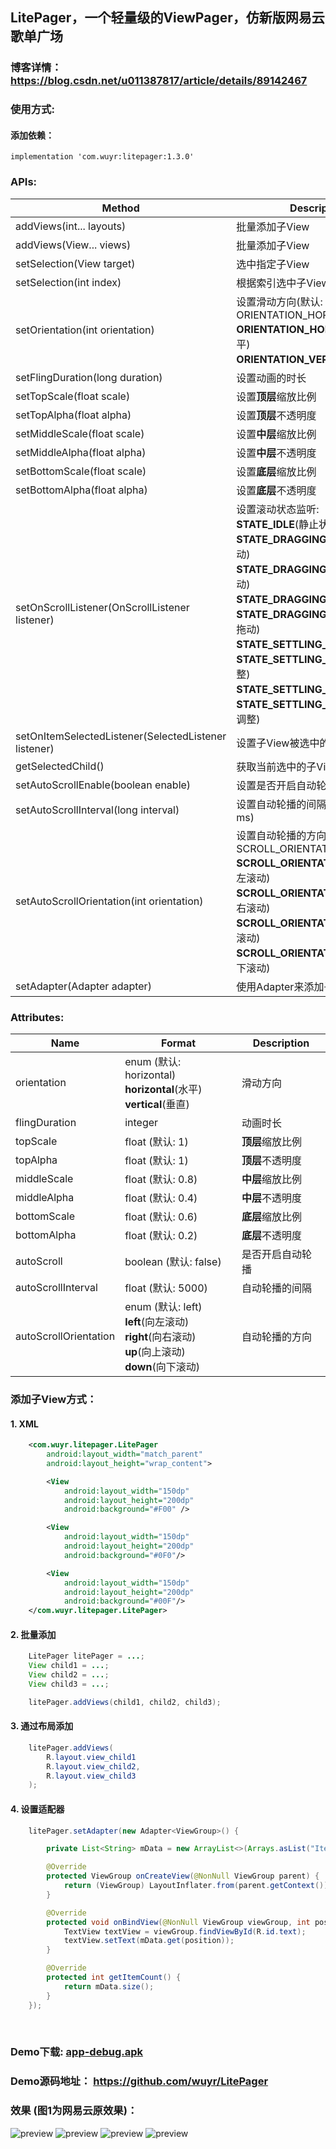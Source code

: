##  LitePager，一个轻量级的ViewPager，仿新版网易云歌单广场
### 博客详情： <https://blog.csdn.net/u011387817/article/details/89142467>

### 使用方式:
#### 添加依赖：
```
implementation 'com.wuyr:litepager:1.3.0'
```

### APIs:
|Method|Description|
|------|-----------|
|addViews(int... layouts)|批量添加子View|
|addViews(View... views)|批量添加子View|
|setSelection(View target)|选中指定子View|
|setSelection(int index)|根据索引选中子View|
|setOrientation(int orientation)|设置滑动方向(默认: ORIENTATION_HORIZONTAL):<br>**ORIENTATION_HORIZONTAL**(水平)<br>**ORIENTATION_VERTICAL**(垂直)|
|setFlingDuration(long duration)|设置动画的时长|
|setTopScale(float scale)|设置**顶层**缩放比例|
|setTopAlpha(float alpha)|设置**顶层**不透明度|
|setMiddleScale(float scale)|设置**中层**缩放比例|
|setMiddleAlpha(float alpha)|设置**中层**不透明度|
|setBottomScale(float scale)|设置**底层**缩放比例|
|setBottomAlpha(float alpha)|设置**底层**不透明度|
|setOnScrollListener(OnScrollListener listener)|设置滚动状态监听:<br>**STATE_IDLE**(静止状态)<br>**STATE_DRAGGING_LEFT**(向左拖动)<br>**STATE_DRAGGING_RIGHT**(向右拖动)<br>**STATE_DRAGGING_TOP**(向上拖动)<br>**STATE_DRAGGING_BOTTOM**(向下拖动)<br>**STATE_SETTLING_LEFT**(向左调整)<br>**STATE_SETTLING_RIGHT**(向右调整)<br>**STATE_SETTLING_TOP**(向上调整)<br>**STATE_SETTLING_BOTTOM**(向下调整)<br>|
|setOnItemSelectedListener(SelectedListener listener) |设置子View被选中的监听|
|getSelectedChild() |获取当前选中的子View|
|setAutoScrollEnable(boolean enable) |设置是否开启自动轮播 (默认: false)|
|setAutoScrollInterval(long interval) |设置自动轮播的间隔 (默认: 5000 ms)|
|setAutoScrollOrientation(int orientation) |设置自动轮播的方向(默认: SCROLL_ORIENTATION_LEFT):<br>**SCROLL_ORIENTATION_LEFT**(向左滚动)<br>**SCROLL_ORIENTATION_RIGHT**(向右滚动)<br>**SCROLL_ORIENTATION_UP**(向上滚动)<br>**SCROLL_ORIENTATION_DOWN**(向下滚动)<br>|
|setAdapter(Adapter adapter)|使用Adapter来添加子View(见下)|

### Attributes:
|Name|Format|Description|
|----|-----|-----------|
|orientation|enum (默认: horizontal)<br>**horizontal**(水平)<br>**vertical**(垂直)|滑动方向|
|flingDuration|integer|动画时长|
|topScale|float (默认: 1)|**顶层**缩放比例|
|topAlpha|float (默认: 1)|**顶层**不透明度|
|middleScale|float (默认: 0.8)|**中层**缩放比例|
|middleAlpha|float (默认: 0.4)|**中层**不透明度|
|bottomScale|float (默认: 0.6)|**底层**缩放比例|
|bottomAlpha|float (默认: 0.2)|**底层**不透明度|
|autoScroll|boolean (默认: false)|是否开启自动轮播|
|autoScrollInterval|float (默认: 5000)|自动轮播的间隔|
|autoScrollOrientation|enum (默认: left)<br>**left**(向左滚动)<br>**right**(向右滚动)<br>**up**(向上滚动)<br>**down**(向下滚动)|自动轮播的方向|

### 添加子View方式：
#### 1. XML

```xml
    <com.wuyr.litepager.LitePager
        android:layout_width="match_parent"
        android:layout_height="wrap_content">

        <View
            android:layout_width="150dp"
            android:layout_height="200dp"
            android:background="#F00" />

        <View
            android:layout_width="150dp"
            android:layout_height="200dp"
            android:background="#0F0"/>

        <View
            android:layout_width="150dp"
            android:layout_height="200dp"
            android:background="#00F"/>
    </com.wuyr.litepager.LitePager>
```

#### 2. 批量添加

```java
    LitePager litePager = ...;
    View child1 = ...;
    View child2 = ...;
    View child3 = ...;

    litePager.addViews(child1, child2, child3);
```

#### 3. 通过布局添加
```java
    litePager.addViews(
        R.layout.view_child1 
        R.layout.view_child2,
        R.layout.view_child3
    );
```

#### 4. 设置适配器
```java
    litePager.setAdapter(new Adapter<ViewGroup>() {

        private List<String> mData = new ArrayList<>(Arrays.asList("Item 1", "Item2", "Item3"));

        @Override
        protected ViewGroup onCreateView(@NonNull ViewGroup parent) {
            return (ViewGroup) LayoutInflater.from(parent.getContext()).inflate(R.layout.item_view, parent);
        }

        @Override
        protected void onBindView(@NonNull ViewGroup viewGroup, int position) {
            TextView textView = viewGroup.findViewById(R.id.text);
            textView.setText(mData.get(position));
        }

        @Override
        protected int getItemCount() {
            return mData.size();
        }
    });
```

<br>

### Demo下载: [app-debug.apk](https://github.com/wuyr/LitePager/raw/master/app-debug.apk)
### Demo源码地址： <https://github.com/wuyr/LitePager>

### 效果 (图1为网易云原效果)：
![preview](https://github.com/wuyr/LitePager/raw/master/previews/preview1.gif) ![preview](https://github.com/wuyr/LitePager/raw/master/previews/preview2.gif)
![preview](https://github.com/wuyr/LitePager/raw/master/previews/preview3.gif) ![preview](https://github.com/wuyr/LitePager/raw/master/previews/preview4.gif)

